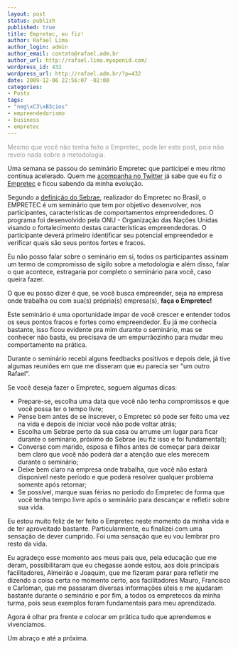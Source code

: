 ```yaml
--- 
layout: post
status: publish
published: true
title: Empretec, eu fiz!
author: Rafael Lima
author_login: admin
author_email: contato@rafael.adm.br
author_url: http://rafael.lima.myopenid.com/
wordpress_id: 432
wordpress_url: http://rafael.adm.br/?p=432
date: 2009-12-06 22:56:07 -02:00
categories: 
- Posts
tags: 
- "neg\xC3\xB3cios"
- empreendedorismo
- business
- empretec
---
```

<span style="color: #999999;">Mesmo que você não tenha feito o Empretec, pode ler este post, pois não revelo nada sobre a metodologia.</span>

Uma semana se passou do seminário Empretec que participei e meu ritmo continua acelerado. Quem me <a href="http://twitter.com/rafaelp">acompanha no Twitter</a> já sabe que eu fiz o <a href="http://en.wikipedia.org/wiki/EMPRETEC">Empretec</a> e ficou sabendo da minha evolução.

Segundo a <a href="http://www.pa.sebrae.com.br/sessoes/educacao/empretec/default.asp">definição do Sebrae</a>, realizador do Empretec no Brasil, o EMPRETEC é um seminário que tem por objetivo desenvolver, nos participantes, características de comportamentos empreendedores. O programa foi desenvolvido pela ONU - Organização das Nações Unidas visando o fortalecimento destas características empreendedoras. O participante deverá primeiro identificar seu potencial empreendedor e verificar quais são seus pontos fortes e fracos.

Eu não posso falar sobre o seminário em si, todos os participantes assinam um termo de compromisso de sigilo sobre a metodologia e além disso, falar o que acontece, estragaria por completo o seminário para você, caso queira fazer.

O que eu posso dizer é que, se você busca empreender, seja na empresa onde trabalha ou com sua(s) própria(s) empresa(s), <strong>faça o Empretec!</strong>

Este seminário é uma oportunidade ímpar de você crescer e entender todos os seus pontos fracos e fortes como empreendedor. Eu já me conhecia bastante, isso ficou evidente pra mim durante o seminário, mas se conhecer não basta, eu precisava de um empurrãozinho para mudar meu comportamento na prática.

Durante o seminário recebi alguns feedbacks positivos e depois dele, já tive algumas reuniões em que me disseram que eu parecia ser "um outro Rafael".

Se você deseja fazer o Empretec, seguem algumas dicas:
<ul>
	<li>Prepare-se, escolha uma data que você não tenha compromissos e que você possa ter o tempo livre;</li>
	<li>Pense bem antes de se inscrever, o Empretec só pode ser feito uma vez na vida e depois de iniciar você não pode voltar atrás;</li>
	<li>Escolha um Sebrae perto da sua casa ou arrume um lugar para ficar durante o seminário, próximo do Sebrae (eu fiz isso e foi fundamental);</li>
	<li>Converse com marido, esposa e filhos antes de começar para deixar bem claro que você não poderá dar a atenção que eles merecem durante o seminário;</li>
	<li>Deixe bem claro na empresa onde trabalha, que você não estará disponível neste período e que poderá resolver qualquer problema somente após retornar;</li>
	<li>Se possível, marque suas férias no período do Empretec de forma que você tenha tempo livre após o seminário para descançar e refletir sobre sua vida.</li>
</ul>
Eu estou muito feliz de ter feito o Empretec neste momento da minha vida e de ter aproveitado bastante. Particularmente, eu finalizei com uma sensação de dever cumprido. Foi uma sensação que eu vou lembrar pro resto da vida.

Eu agradeço esse momento aos meus pais que, pela educação que me deram, possibilitaram que eu chegasse aonde estou, aos dois principais facilitadores, Almeirão e Joaquim, que me fizeram parar para refletir me dizendo a coisa certa no momento certo, aos facilitadores Mauro, Francisco e Carloman, que me passaram diversas informações úteis e me ajudaram bastante durante o seminário e por fim, a todos os empretecos da minha turma, pois seus exemplos foram fundamentais para meu aprendizado.

Agora é olhar pra frente e colocar em prática tudo que aprendemos e vivenciamos.

Um abraço e até a próxima.
